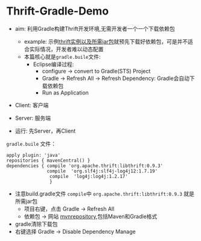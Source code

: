 # Thrift-Gradle-Demo

- aim: 利用Gradle构建Thrift开发环境,无需开发者一个一个下载依赖包
  - example: 示例[thrift实例以及所需jar包](http://download.csdn.net/detail/hjx_1000/8374829#comment)就预先下载好依赖包，可是并不适合实际情况，开发者难以动态配置
  - 本篇核心就是`gradle.buile`文件:
    - Eclipse编译过程: 
      - configure -> convert to Gradle(STS) Project
      - Gradle -> Refresh All -> Refresh Dependency: Gradle会自动下载依赖包
      - Run as Application


- Client: 客户端
- Server: 服务端
- 运行: 先Server，再Client	


`gradle.buile` 文件：

```
apply plugin: 'java'
repositories { mavenCentral() }  
dependencies { compile 'org.apache.thrift:libthrift:0.9.3'
			   compile  'org.slf4j:slf4j-log4j12:1.7.19'
				compile  'log4j:log4j:1.2.17'
				} 
```

- 注意build.gradle文件 `compile`中  `org.apache.thrift:libthrift:0.9.3` 就是所需jar包
	- 项目右键，点击 Gradle -> Refresh All
	- 依赖包 -> 网站 [mvnrepository](http://mvnrepository.com/),包括Maven和Gradle格式
- gradle清除下载包
 - 右键选择 Gradle -> Disable Dependency Manage
